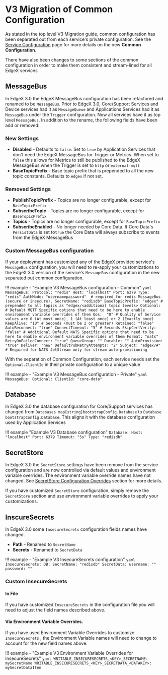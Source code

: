 # V3 Migration of Common Configuration 
As stated in the top level V3 Migration guide, common configuration has been separated out from each service's private configuration. See the [Service Configuration](../CommonConfiguration/) page for more details on the new **Common Configuration**.

There have also been changes to some  sections of the common configuration in order to make them consistent and stream-lined for all EdgeX services 

## MessageBus

In EdgeX 3.0 the  EdgeX MessageBus configuration has been refactored and renamed to be `MessageBus`.  Prior to EdgeX 3.0, Core/Support Services and Device services had it as `MessageQueue` and Applications Services had it as `MessageBus` under the `Trigger` configuration. Now all services have it as top level `MessageBus`. In addition to the rename, the following fields have been add or removed:

### New Settings

- **Disabled** - Defaults to `false`. Set to `true` by Application Services that don't need the EdgeX MessageBus for Trigger or Metrics. When set to  `false` this allows for Metrics to still be published to the EdgeX MessageBus when the Trigger is set to `http` or `external-mqtt`
- **BaseTopicPrefix** - Base topic prefix that is prepended to all the new topic constants. Defaults to `edgex` if not set.

### Removed Settings

- **PublishTopicPrefix** - Topics are no longer configurable, except for `BaseTopicPrefix`
- **SubscribeTopic** - Topics are no longer configurable, except for `BaseTopicPrefix`
- **Topics** - Topics are no longer configurable, except for `BaseTopicPrefix`
- **SubscribeEnabled** - No longer needed by Core Data. If  Core Data's `PersistData` is set to`true` the Core Data will always subscribe to events from the EdgeX MessageBus

### Custom MessageBus configuration

If your deployment has customized any of the EdgeX provided service's `MessageBus` configuration, you will need to re-apply your customizations to the EdgeX 3.0 version of the service's `MessageBus` configuration in the new separated out common configuration.

!!! example - "Example V3 MessageBus configuration - Common"
    ```yaml
      MessageBus:
        Protocol: "redis"
        Host: "localhost"
        Port: 6379
        Type: "redis"
        AuthMode: "usernamepassword"  # required for redis MessageBus (secure or insecure).
        SecretName: "redisdb"
        BaseTopicPrefix: "edgex" # prepended to all topics as "edgex/<additional topic levels>
        Optional:
          # Default MQTT Specific options that need to be here to enable environment variable overrides of them
          Qos:  "0" # Quality of Service values are 0 (At most once), 1 (At least once) or 2 (Exactly once)
          KeepAlive: "10" # Seconds (must be 2 or greater)
          Retained: "false"
          AutoReconnect: "true"
          ConnectTimeout: "5" # Seconds
          SkipCertVerify: "false"
          # Additional Default NATS Specific options that need to be here to enable environment variable overrides of them
          Format: "nats"
          RetryOnFailedConnect: "true"
          QueueGroup: ""
          Durable: ""
          AutoProvision: "true"
          Deliver: "new"
          DefaultPubRetryAttempts: "2"
          Subject: "edgex/#" # Required for NATS JetStream only for stream auto-provisioning
    ```

With the separation of Common Configuration, each service needs set the `Optional.ClientId` in their private configuration to a unique value

!!! example - "Example V3 MessageBus configuration - Private"
    ```yaml
    MessageBus:
      Optional:
        ClientId: "core-data"
    ```

## Database

In EdgeX 3.0 the database configuration for Core/Support services has changed from `Databases map[string]bootstrapConfig.Database` to `Database bootstrapConfig.Database`. This aligns it with the database configuration used by Application Services

!!! example "Example V3 Database configuration"
    ```
    Database:
      Host: "localhost"
      Port: 6379
      Timeout: "5s"
      Type: "redisdb"
    ```

## SecretStore

In EdgeX 3.0 the `SecretStore` settings have been remove from the service configuration and are now controlled via default values and environment variable overrides. The environment variable override names have not changed. See [SecretStore Configuration Overrides](../CommonEnvironmentVariables/#secretstore-configuration-overrides) section for more details. 

If you have customized `SecretStore` configuration, simply remove the `SecretStore` section and use environment variable overrides to apply your customizations.

## InscureSecrets

In EdgeX 3.0 some `InsecureSecrets` configuration fields names have changed.

- **Path** - Renamed to `SecretName`
- **Secrets** - Renamed to `SecretData`

!!! example - "Example V3 InsecureSecrets configuration"
    ```yaml
        InsecureSecrets:
          DB:
            SecretName: "redisdb"
            SecretData:
              username: ""
              password: ""
    ```

### Custom InsecureSecrets

#### In File

If you have customized `InsecureSecrets` in the configuration file you will need to adjust the field names described above.

#### Via Environment Variable Overrides.

If you have used Environment Variable Overrides to customize  `InsecureSecrets` , the Environment Variable names will need to change to account for the new field names above.

!!! example - "Example V3 Environment Variable Overrides for InsecureSecrets"
    ```yaml
    WRITABLE_INSECURESECRETS_<KEY>_SECRETNAME: mySecretName
    WRITABLE_INSECURESECRETS_<KEY>_SECRETDATA_<DATAKEY>: mySecretDataItem
    ```

